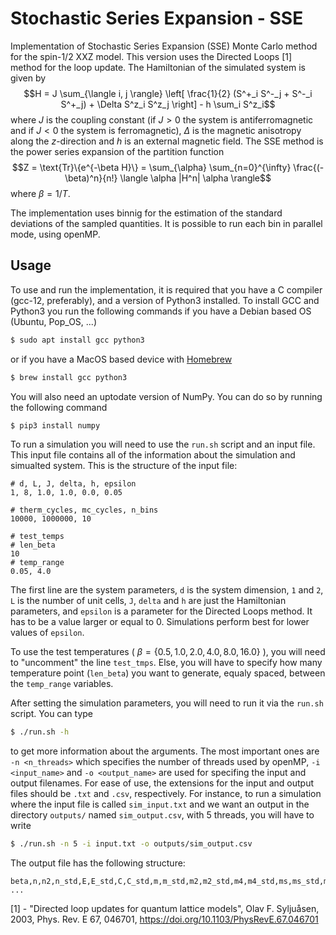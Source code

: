# Stochastic Series Expansion - SSE

Implementation of Stochastic Series Expansion (SSE) Monte Carlo method for the spin-1/2 XXZ model. This version uses the Directed Loops [1] method for the loop update.
The Hamiltonian of the simulated system is given by
$$H = J \sum_{\langle i, j \rangle} \left[ \frac{1}{2} (S^+_i S^-_j + S^-_i S^+_j) + \Delta S^z_i S^z_j \right] - h \sum_i S^z_i$$
where $J$ is the coupling constant (if $J > 0$ the system is antiferromagnetic and if $J < 0$ the system is ferromagnetic), $\Delta$ is the magnetic anisotropy along the $z$-direction and $h$ is an external magnetic field. 
The SSE method is the power series expansion of the partition function 
$$Z = \text{Tr}\{e^{-\beta H}\} = \sum_{\alpha} \sum_{n=0}^{\infty} \frac{(-\beta)^n}{n!} \langle \alpha |H^n| \alpha \rangle$$
where $\beta = 1 / T$.

The implementation uses binnig for the estimation of the standard deviations of the sampled quantities. It is possible to run each bin in parallel mode, using openMP.

## Usage

To use and run the implementation, it is required that you have a C compiler (gcc-12, preferably), and a version of Python3 installed. To install GCC and Python3 you run the following commands if you have a Debian based OS (Ubuntu, Pop_OS, ...)
```bash
$ sudo apt install gcc python3
```
or if you have a MacOS based device with [Homebrew](https://brew.sh)
```bash
$ brew install gcc python3
```
You will also need an uptodate version of NumPy. You can do so by running the following command
```bash
$ pip3 install numpy
```

To run a simulation you will need to use the `run.sh` script and an input file. This input file contains all of the information about the simulation and simualted system. This is the structure of the input file:
```
# d, L, J, delta, h, epsilon
1, 8, 1.0, 1.0, 0.0, 0.05

# therm_cycles, mc_cycles, n_bins
10000, 1000000, 10

# test_temps
# len_beta
10
# temp_range
0.05, 4.0
```
The first line are the system parameters, `d` is the system dimension, `1` and `2`, `L` is the number of unit cells, `J`, `delta` and `h` are just the Hamiltonian parameters, and `epsilon` is a parameter for the Directed Loops method. It has to be a value larger or equal to 0. Simulations perform best for lower values of `epsilon`.

To use the test temperatures ( $\beta = \{0.5, 1.0, 2.0, 4.0, 8.0, 16.0\}$ ), you will need to "uncomment" the line  `test_tmps`. Else, you will have to specify how many temperature point (`len_beta`) you want to generate, equaly spaced, between the `temp_range` variables.

After setting the simulation parameters, you will need to run it via the `run.sh` script. You can type 
```bash
$ ./run.sh -h
```
to get more information about the arguments. The most important ones are `-n <n_threads>` which specifies the number of threads used by openMP, `-i <input_name>` and `-o <output_name>` are used for specifing the input and output filenames. For ease of use, the extensions for the input and output files should be `.txt` and `.csv`, respectively. For instance, to run a simulation where the input file is called `sim_input.txt` and we want an output in the directory `outputs/` named `sim_output.csv`, with 5 threads, you will have to write
```bash
$ ./run.sh -n 5 -i input.txt -o outputs/sim_output.csv
```


The output file has the following structure:
```
beta,n,n2,n_std,E,E_std,C,C_std,m,m_std,m2,m2_std,m4,m4_std,ms,ms_std,m2s,m2s_std,m4s,m4s_std,sus,sus_std,binder,binder_std,binders,binders_std
...
```

[1] - "Directed loop updates for quantum lattice models", Olav F. Syljuåsen, 2003, Phys. Rev. E 67, 046701, https://doi.org/10.1103/PhysRevE.67.046701



